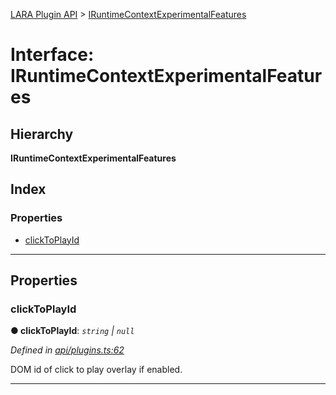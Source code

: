 [LARA Plugin API](../README.md) > [IRuntimeContextExperimentalFeatures](../interfaces/iruntimecontextexperimentalfeatures.md)

# Interface: IRuntimeContextExperimentalFeatures

## Hierarchy

**IRuntimeContextExperimentalFeatures**

## Index

### Properties

* [clickToPlayId](iruntimecontextexperimentalfeatures.md#clicktoplayid)

---

## Properties

<a id="clicktoplayid"></a>

###  clickToPlayId

**● clickToPlayId**: *`string` \| `null`*

*Defined in [api/plugins.ts:62](https://github.com/concord-consortium/lara/blob/dda9bf8c/lara-plugin-api-V2/src/api/plugins.ts#L62)*

DOM id of click to play overlay if enabled.

___

